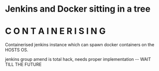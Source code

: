 # Jenkins and Docker sitting in a tree
# C O N T A I N E R I S I N G

Containerised jenkins instance which can spawn docker containers on the HOSTS OS.

jenkins group amend is total hack, needs proper implementation -- WAIT TILL THE FUTURE
